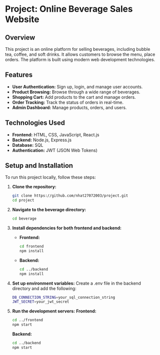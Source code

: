 # Project: Online Beverage Sales Website

## Overview
This project is an online platform for selling beverages, including bubble tea, coffee, and soft drinks. It allows customers to browse the menu, place orders. The platform is built using modern web development technologies.

## Features
- **User Authentication:** Sign up, login, and manage user accounts.
- **Product Browsing:** Browse through a wide range of beverages.
- **Shopping Cart:** Add products to the cart and manage orders.
- **Order Tracking:** Track the status of orders in real-time.
- **Admin Dashboard:** Manage products, orders, and users.

## Technologies Used
- **Frontend:** HTML, CSS, JavaScript, React.js
- **Backend:** Node.js, Express.js
- **Database:** SQL
- **Authentication:** JWT (JSON Web Tokens)

## Setup and Installation
To run this project locally, follow these steps:

1. **Clone the repository:**
   ```bash
   git clone https://github.com/nhat27072003/project.git
   cd project
2. **Navigate to the beverage directory:**
   ```bash
   cd beverage
3. **Install dependencies for both frontend and backend:**

   - **Frontend:**
     ```bash
     cd frontend
     npm install
     ```

   - **Backend:**
     ```bash
     cd ../backend
     npm install
     ```

4. **Set up environment variables:**
Create a .env file in the backend directory and add the following:
   ```bash
   DB_CONNECTION_STRING=your_sql_connection_string
   JWT_SECRET=your_jwt_secret
5. **Run the development servers:**
   **Frontend:**
   ```bash
   cd ../frontend
   npm start
   ```
   **Backend:**
   ```bash
   cd ../backend
   npm start
   ```
